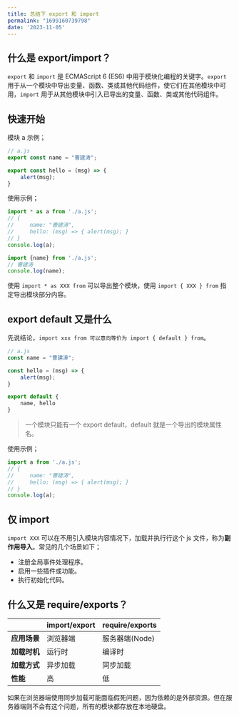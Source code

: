 ```yaml
---
title: 总结下 export 和 import
permalink: "1699160739798"
date: '2023-11-05'
---
```


## 什么是 export/import？

`export` 和 `import` 是 ECMAScript 6 (ES6) 中用于模块化编程的关键字。`export` 用于从一个模块中导出变量、函数、类或其他代码组件，使它们在其他模块中可用，`import` 用于从其他模块中引入已导出的变量、函数、类或其他代码组件。

## 快速开始

模块 a 示例；

```js
// a.js
export const name = "曹建涛";

export const hello = (msg) => {
    alert(msg);
}
```

使用示例；

```js
import * as a from './a.js';
// {
//     name: "曹建涛",
//     hello: (msg) => { alert(msg); }
// }
console.log(a);

import {name} from './a.js';
// 曹建涛
console.log(name);
```

使用 `import * as XXX from` 可以导出整个模块，使用 `import { XXX } from` 指定导出模块部分内容。

## export default 又是什么

先说结论，`import xxx from 可以意向等价为 import { default } from`。

```js
// a.js
const name = "曹建涛";

const hello = (msg) => {
    alert(msg);
}

export default {
    name, hello
}
```

> 一个模块只能有一个 export default，default 就是一个导出的模块属性名。

使用示例；

```js
import a from './a.js';
// {
//     name: "曹建涛",
//     hello: (msg) => { alert(msg); }
// }
console.log(a);
```

## 仅 import

`import XXX` 可以在不用引入模块内容情况下，加载并执行行这个 js 文件，称为**副作用导入**。常见的几个场景如下；

- 注册全局事件处理程序。
- 启用一些插件或功能。
- 执行初始化代码。

## 什么又是 require/exports？

|     | import/export | require/exports|
|  ----  | ----  | ----  |
| **应用场景** | 浏览器端 | 服务器端(Node) |
| **加载时机** | 运行时 | 编译时 |
| **加载方式** | 异步加载 | 同步加载 |
| **性能** | 高 | 低 |

如果在浏览器端使用同步加载可能面临假死问题，因为依赖的是外部资源。但在服务器端则不会有这个问题，所有的模块都存放在本地硬盘。

